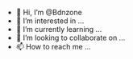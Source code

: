 - 👋 Hi, I’m @Bdnzone
- 👀 I’m interested in ...
- 🌱 I’m currently learning ...
- 💞️ I’m looking to collaborate on ...
- 📫 How to reach me ...

<!---
Bdnzone/Bdnzone is a ✨ special ✨ repository because its `README.md` (this file) appears on your GitHub profile.
You can click the Preview link to take a look at your changes.
--->

